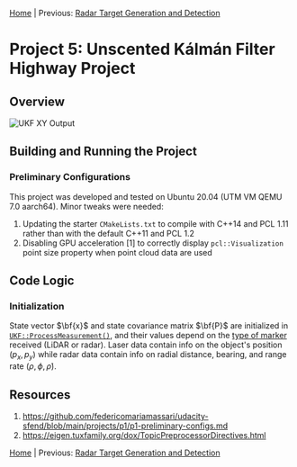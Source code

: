 [Home](../../README.md) | Previous: [Radar Target Generation and Detection](../p4/p4-radar-target-generation-and-detection.md)

# Project 5: Unscented Kálmán Filter Highway Project

## Overview

![UKF XY Output](./img/mov3.gif)

## Building and Running the Project

### Preliminary Configurations

This project was developed and tested on Ubuntu 20.04 (UTM VM QEMU 7.0 aarch64). Minor tweaks were needed:

1. Updating the starter `CMakeLists.txt` to compile with C++14 and PCL 1.11 rather than with the default C++11 and PCL 1.2
2. Disabling GPU acceleration [1] to correctly display `pcl::Visualization` point size property when point cloud data are used

## Code Logic

### Initialization

State vector $\bf{x}$ and state covariance matrix $\bf{P}$ are initialized in [`UKF::ProcessMeasurement()`](), and their values depend on the [type of marker]() received (LiDAR or radar). Laser data contain info on the object's position $(p_x, p_y)$ while radar data contain info on radial distance, bearing, and range rate $(\rho, \phi, \dot{\rho})$.

## Resources

1. https://github.com/federicomariamassari/udacity-sfend/blob/main/projects/p1/p1-preliminary-configs.md
2. https://eigen.tuxfamily.org/dox/TopicPreprocessorDirectives.html

[Home](../../README.md) | Previous: [Radar Target Generation and Detection](../p4/p4-radar-target-generation-and-detection.md)